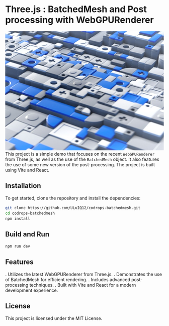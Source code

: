 #  Three.js : BatchedMesh and Post processing with WebGPURenderer
![BatchedMesh and Post processing](./assetsSrc/featured_image.jpg "BatchedMesh and Post processing")
This project is a simple demo that focuses on the recent `WebGPURenderer` from Three.js, as well as the use of the `BatchedMesh` object. It also features the use of some new version of the post-processing. The project is built using Vite and React.

## Installation

To get started, clone the repository and install the dependencies:
```sh
git clone https://github.com/ULuIQ12/codrops-batchedmesh.git
cd codrops-batchedmesh
npm install
```

## Build and Run
```sh
npm run dev
```

## Features
. Utilizes the latest WebGPURenderer from Three.js.
. Demonstrates the use of BatchedMesh for efficient rendering.
. Includes advanced post-processing techniques.
. Built with Vite and React for a modern development experience.

## License 
This project is licensed under the MIT License.